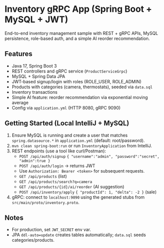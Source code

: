 # Inventory gRPC App (Spring Boot + MySQL + JWT)

End-to-end inventory management sample with REST + gRPC APIs, MySQL persistence, role-based auth, and a simple AI reorder recommendation.

## Features
- Java 17, Spring Boot 3
- REST controllers and gRPC service (`ProductServiceGrpc`)
- MySQL + Spring Data JPA
- JWT-based signup/login with roles (ROLE_USER, ROLE_ADMIN)
- Products with categories (camera, thermostats), seeded via `data.sql`
- Inventory transactions
- Simple AI feature: reorder recommendation via exponential moving average
- Config via `application.yml` (HTTP 8080, gRPC 9090)

## Getting Started (Local IntelliJ + MySQL)
1. Ensure MySQL is running and create a user that matches `spring.datasource.*` in `application.yml` (default: root/password).
2. `mvn clean spring-boot:run` or run `InventoryApplication` from IntelliJ.
3. REST endpoints (use a tool like curl/Postman):
   - `POST /api/auth/signup` `{ "username":"admin", "password":"secret", "admin":true }`
   - `POST /api/auth/login` -> returns JWT
   - Use `Authorization: Bearer <token>` for subsequent requests.
   - `GET /api/products` (list)
   - `GET /api/products/search?q=camera`
   - `GET /api/products/{id}/ai/reorder` (AI suggestion)
   - `POST /api/inventory/apply` `{ "productId": 1, "delta": -2 }` (sale)
4. gRPC: connect to `localhost:9090` using the generated stubs from `src/main/proto/inventory.proto`.

## Notes
- For production, set `JWT_SECRET` env var.
- JPA `ddl-auto=update` creates tables automatically; `data.sql` seeds categories/products.
